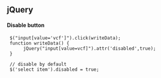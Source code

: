 ## jQuery


#### Disable button 

     $("input[value='vcf']").click(writeData);
     function writeData() {
          jQuery("input[value=vcf]").attr('disabled',true);
     }
     
     // disable by default
     $('select item').disabled = true;
